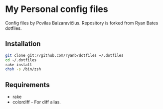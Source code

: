 # My Personal config files

Config files by Povilas Balzaravičius. Repository is forked from Ryan Bates
dotfiles.

## Installation

``` sh
git clone git://github.com/ryanb/dotfiles ~/.dotfiles
cd ~/.dotfiles
rake install
chsh -s /bin/zsh
```

## Requirements

* rake
* colordiff - For diff alias.
